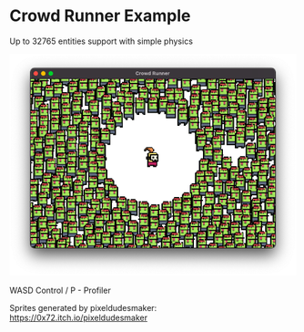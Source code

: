 # Crowd Runner Example

Up to 32765 entities support with simple physics

![](media.png)

WASD Control / P - Profiler

Sprites generated by pixeldudesmaker: https://0x72.itch.io/pixeldudesmaker
